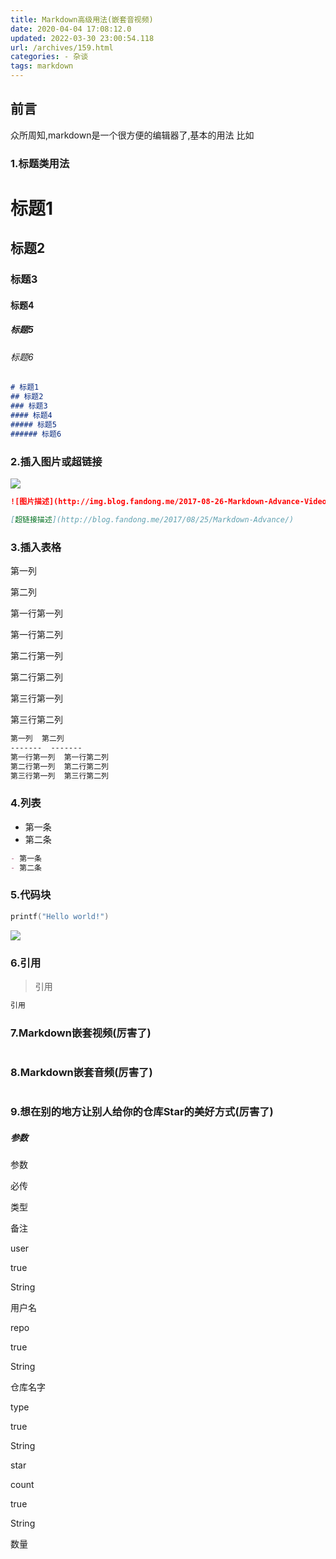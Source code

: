 ```yaml
---
title: Markdown高级用法(嵌套音视频)
date: 2020-04-04 17:08:12.0
updated: 2022-03-30 23:00:54.118
url: /archives/159.html
categories: - 杂谈
tags: markdown
---
```




## 前言

众所周知,markdown是一个很方便的编辑器了,基本的用法 比如

### 1.标题类用法

# 标题1

## 标题2

### 标题3

#### 标题4

##### 标题5

###### 标题6

```markdown
# 标题1
## 标题2
### 标题3
#### 标题4
##### 标题5
###### 标题6
```

### 2.插入图片或超链接

![](http://img.blog.fandong.me/2017-08-26-Markdown-Advance-Video.jpg)

```markdown
![图片描述](http://img.blog.fandong.me/2017-08-26-Markdown-Advance-Video.jpg)

[超链接描述](http://blog.fandong.me/2017/08/25/Markdown-Advance/)
```

### 3.插入表格

第一列

第二列

第一行第一列

第一行第二列

第二行第一列

第二行第二列

第三行第一列

第三行第二列

```markdown
第一列  第二列
-------  -------
第一行第一列  第一行第二列
第二行第一列  第二行第二列
第三行第一列  第三行第二列
```

### 4.列表

*   第一条
*   第二条

```markdown
- 第一条
- 第二条
```

### 5.代码块

```C
printf("Hello world!")
```

![](http://img.blog.fandong.me/2017-08-26-Markdown-Advance-Code.png)

### 6.引用

> 引用

```markdown
引用
```

### 7.Markdown嵌套视频(厉害了)

```HTML


```

### 8.Markdown嵌套音频(厉害了)

```HTML


```

### 9.想在别的地方让别人给你的仓库Star的美好方式(厉害了)

##### 参数

参数

必传

类型

备注

user

true

String

用户名

repo

true

String

仓库名字

type

true

String

star

count

true

String

数量